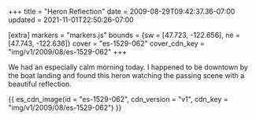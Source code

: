 +++
title = "Heron Reflection"
date = 2009-08-29T09:42:37.36-07:00
updated = 2021-11-01T22:50:26-07:00

[extra]
markers = "markers.js"
bounds = {sw = [47.723, -122.656], ne = [47.743, -122.636]}
cover = "es-1529-062"
cover_cdn_key = "img/v1/2009/08/es-1529-062"
+++

We had an especially calm morning today. I happened to be downtown by the boat landing and found this heron watching the passing scene with a beautiful reflection.

<!-- more -->

{{ es_cdn_image(id = "es-1529-062", cdn_version = "v1", cdn_key = "img/v1/2009/08/es-1529-062") }}
